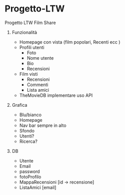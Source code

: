 # Progetto-LTW
Progetto LTW Film Share

1. Funzionalità  
   - Homepage con vista (film popolari, Recenti ecc )  
   - Profili utenti  
        - Foto
        - Nome utente
        - Bio
        - Recensioni 
    - Film visti  
        - Recensioni  
        - Commenti  
        - Lista amici  
    - TheMovieDB implementare uso API 
    


2. Grafica
    - Blu/bianco
    - Homepage  
    - Nav bar sempre in alto  
    - Sfondo    
    - Utenti?
    - Ricerca?  

3. DB
    - Utente
    - Email
    - password
    - fotoProfilo
    - MappaRecensioni [id -> recensione] 
    - ListaAmici [email]

